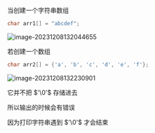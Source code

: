 

当创建一个字符串数组

```c
char arr1[] = "abcdef";
```

![image-20231208132044655](https://typora-birdy.oss-cn-guangzhou.aliyuncs.com/image-20231208132044655.png)



若创建一个数组

```c
char arr2[] = {'a', 'b', 'c', 'd', 'e', 'f'};
```

![image-20231208132230901](https://typora-birdy.oss-cn-guangzhou.aliyuncs.com/image-20231208132230901.png)

它并不把 $'\0'$ 存储进去

所以输出的时候会有错误

因为打印字符串遇到 $'\0'$ 才会结束